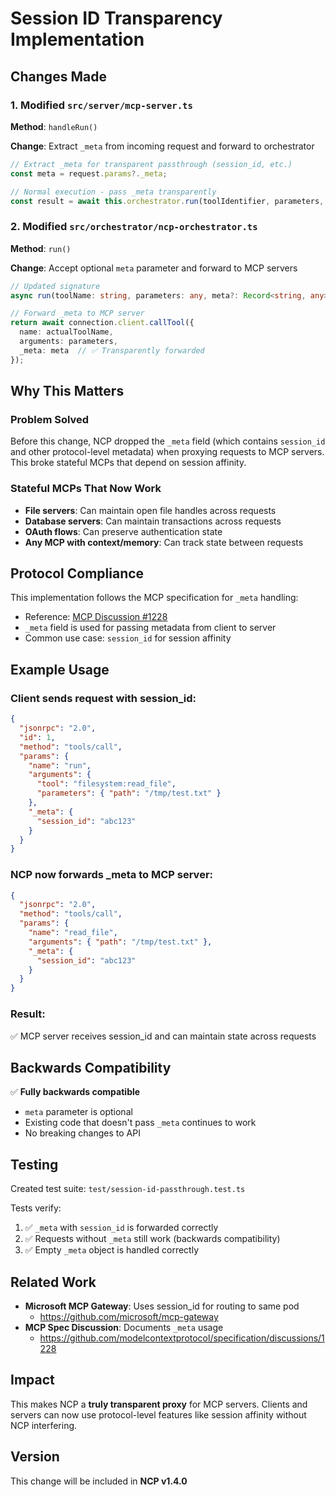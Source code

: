 # Session ID Transparency Implementation

## Changes Made

### 1. Modified `src/server/mcp-server.ts`
**Method**: `handleRun()`

**Change**: Extract `_meta` from incoming request and forward to orchestrator

```typescript
// Extract _meta for transparent passthrough (session_id, etc.)
const meta = request.params?._meta;

// Normal execution - pass _meta transparently
const result = await this.orchestrator.run(toolIdentifier, parameters, meta);
```

### 2. Modified `src/orchestrator/ncp-orchestrator.ts`
**Method**: `run()`

**Change**: Accept optional `meta` parameter and forward to MCP servers

```typescript
// Updated signature
async run(toolName: string, parameters: any, meta?: Record<string, any>): Promise<ExecutionResult>

// Forward _meta to MCP server
return await connection.client.callTool({
  name: actualToolName,
  arguments: parameters,
  _meta: meta  // ✅ Transparently forwarded
});
```

## Why This Matters

### Problem Solved
Before this change, NCP dropped the `_meta` field (which contains `session_id` and other protocol-level metadata) when proxying requests to MCP servers. This broke stateful MCPs that depend on session affinity.

### Stateful MCPs That Now Work
- **File servers**: Can maintain open file handles across requests
- **Database servers**: Can maintain transactions across requests
- **OAuth flows**: Can preserve authentication state
- **Any MCP with context/memory**: Can track state between requests

## Protocol Compliance

This implementation follows the MCP specification for `_meta` handling:
- Reference: [MCP Discussion #1228](https://github.com/modelcontextprotocol/specification/discussions/1228)
- `_meta` field is used for passing metadata from client to server
- Common use case: `session_id` for session affinity

## Example Usage

### Client sends request with session_id:
```json
{
  "jsonrpc": "2.0",
  "id": 1,
  "method": "tools/call",
  "params": {
    "name": "run",
    "arguments": {
      "tool": "filesystem:read_file",
      "parameters": { "path": "/tmp/test.txt" }
    },
    "_meta": {
      "session_id": "abc123"
    }
  }
}
```

### NCP now forwards _meta to MCP server:
```json
{
  "jsonrpc": "2.0",
  "method": "tools/call",
  "params": {
    "name": "read_file",
    "arguments": { "path": "/tmp/test.txt" },
    "_meta": {
      "session_id": "abc123"
    }
  }
}
```

### Result:
✅ MCP server receives session_id and can maintain state across requests

## Backwards Compatibility

✅ **Fully backwards compatible**
- `meta` parameter is optional
- Existing code that doesn't pass `_meta` continues to work
- No breaking changes to API

## Testing

Created test suite: `test/session-id-passthrough.test.ts`

Tests verify:
1. ✅ `_meta` with `session_id` is forwarded correctly
2. ✅ Requests without `_meta` still work (backwards compatibility)
3. ✅ Empty `_meta` object is handled correctly

## Related Work

- **Microsoft MCP Gateway**: Uses session_id for routing to same pod
  - https://github.com/microsoft/mcp-gateway
- **MCP Spec Discussion**: Documents `_meta` usage
  - https://github.com/modelcontextprotocol/specification/discussions/1228

## Impact

This makes NCP a **truly transparent proxy** for MCP servers. Clients and servers can now use protocol-level features like session affinity without NCP interfering.

## Version

This change will be included in **NCP v1.4.0**
